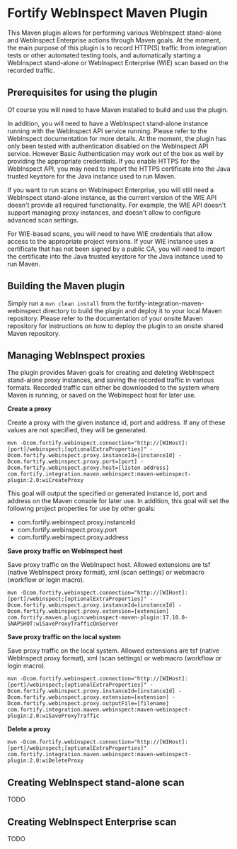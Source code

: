 # Fortify WebInspect Maven Plugin
This Maven plugin allows for performing various WebInspect stand-alone and WebInspect Enterprise
actions through Maven goals. At the moment, the main purpose of this plugin is to record HTTP(S) 
traffic from integration tests or other automated testing tools, and automatically starting a 
WebInspect stand-alone or WebInspect Enterprise (WIE) scan based on the recorded traffic. 

## Prerequisites for using the plugin
Of course you will need to have Maven installed to build and use the plugin. 

In addition, you will need to have a WebInspect stand-alone instance running with the WebInspect API
service running. Please refer to the WebInspect documentation for more details. 
At the moment, the plugin has only been tested with authentication disabled on the
WebInspect API service. However Basic Authentication may work out of the box as well by 
providing the appropriate credentials. If you enable HTTPS for the WebInspect API, you may need
to import the HTTPS certificate into the Java trusted keystore for the Java instance used to
run Maven.

If you want to run scans on WebInspect Enterprise, you will still need a WebInspect stand-alone
instance, as the current version of the WIE API doesn't provide all required functionality. 
For example, the WIE API doesn't support managing proxy instances, and doesn't allow to 
configure advanced scan settings.

For WIE-based scans, you will need to have WIE credentials that allow access to the appropriate
project versions. If your WIE instance uses a certificate that has not been signed by a public CA,
you will need to import the certificate into the Java trusted keystore for the Java instance used to
run Maven.


## Building the Maven plugin
Simply run a ```mvn clean install``` from the fortify-integration-maven-webinspect directory to
build the plugin and deploy it to your local Maven repository. Please refer to the 
documentation of your onsite Maven repository for instructions on how to deploy the plugin
to an onsite shared Maven repository.


## Managing WebInspect proxies
The plugin provides Maven goals for creating and deleting WebInspect stand-alone proxy instances,
and saving the recorded traffic in various formats. Recorded traffic can either be downloaded to
the system where Maven is running, or saved on the WebInspect host for later use.

**Create a proxy**

Create a proxy with the given instance id, port and address. If any of these values are not specified, 
they will be generated.

``mvn -Dcom.fortify.webinspect.connection="http://[WIHost]:[port]/webinspect;[optionalExtraProperties]" -Dcom.fortify.webinspect.proxy.instanceId=[instanceId] -Dcom.fortify.webinspect.proxy.port=[port] -Dcom.fortify.webinspect.proxy.host=[listen address] com.fortify.integration.maven.webinspect:maven-webinspect-plugin:2.0:wiCreateProxy``

This goal will output the specified or generated instance id, port and address on the Maven console for later use.
In addition, this goal will set the following project properties for use by other goals:
* com.fortify.webinspect.proxy.instanceId
* com.fortify.webinspect.proxy.port
* com.fortify.webinspect.proxy.address

**Save proxy traffic on WebInspect host**

Save proxy traffic on the WebInspect host. Allowed extensions are tsf (native WebInspect proxy format),
xml (scan settings) or webmacro (workflow or login macro).

``mvn -Dcom.fortify.webinspect.connection="http://[WIHost]:[port]/webinspect;[optionalExtraProperties]" -Dcom.fortify.webinspect.proxy.instanceId=[instanceId] -Dcom.fortify.webinspect.proxy.extension=[extension] com.fortify.maven.plugin:webinspect-maven-plugin:17.10.0-SNAPSHOT:wiSaveProxyTrafficOnServer``

**Save proxy traffic on the local system** 

Save proxy traffic on the local system. Allowed extensions are tsf (native WebInspect proxy format),
xml (scan settings) or webmacro (workflow or login macro).

``mvn -Dcom.fortify.webinspect.connection="http://[WIHost]:[port]/webinspect;[optionalExtraProperties]" -Dcom.fortify.webinspect.proxy.instanceId=[instanceId] -Dcom.fortify.webinspect.proxy.extension=[extension] -Dcom.fortify.webinspect.proxy.outputFile=[filename] com.fortify.integration.maven.webinspect:maven-webinspect-plugin:2.0:wiSaveProxyTraffic``

**Delete a proxy**

``mvn -Dcom.fortify.webinspect.connection="http://[WIHost]:[port]/webinspect;[optionalExtraProperties]" com.fortify.integration.maven.webinspect:maven-webinspect-plugin:2.0:wiDeleteProxy``

## Creating WebInspect stand-alone scan
TODO

## Creating WebInspect Enterprise scan
TODO